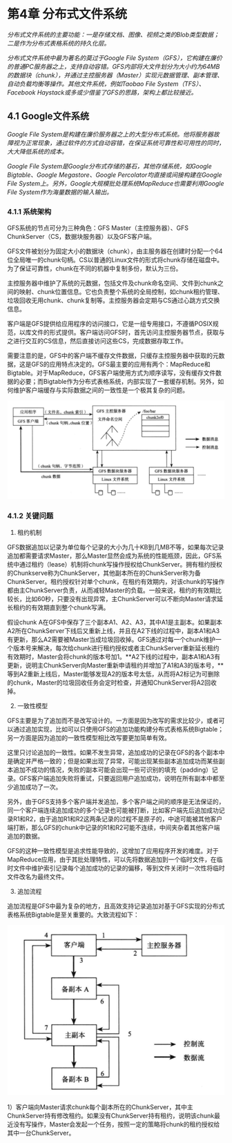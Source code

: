 # 第4章 分布式文件系统

*分布式文件系统的主要功能：一是存储文档、图像、视频之类的Blob类型数据；二是作为分布式表格系统的持久化层。*

*分布式文件系统中最为著名的莫过于Google File System（GFS），它构建在廉价的普通PC服务器之上，支持自动容错。GFS内部将大文件划分为大小约为64MB的数据块（chunk），并通过主控服务器（Master）实现元数据管理、副本管理、自动负载均衡等操作。其他文件系统，例如Taobao File System（TFS）、Facebook Haystack或多或少借鉴了GFS的思路，架构上都比较接近。*

## 4.1 Google文件系统

*Google File System是构建在廉价服务器之上的大型分布式系统。他将服务器故障视为正常现象，通过软件的方式自动容错，在保证系统可靠性和可用性的同时，大大降低系统的成本。*

*Google File System是Google分布式存储的基石，其他存储系统，如Google Bigtable、Google Megastore、Google Percolator均直接或间接构建在Google File System上。另外，Google大规模批处理系统MapReduce也需要利用Google File System作为海量数据的输入输出。*

### 4.1.1 系统架构

GFS系统的节点可分为三种角色：GFS Master（主控服务器）、GFS ChunkServer（CS，数据块服务器）以及GFS客户端。

GFS文件被划分为固定大小的数据块（chunk），由主服务器在创建时分配一个64位全局唯一的chunk句柄。CS以普通的Linux文件的形式将chunk存储在磁盘中。为了保证可靠性，chunk在不同的机器中复制多份，默认为三份。

主控服务器中维护了系统的元数据，包括文件及chunk命名空间、文件到chunk之间的映射、chunk位置信息。它也负责整个系统的全局控制，如chunk租约管理、垃圾回收无用chunk、chunk复制等。主控服务器会定期与CS通过心跳方式交换信息。

客户端是GFS提供给应用程序的访问接口，它是一组专用接口，不遵循POSIX规范，以库文件的形式提供。客户端访问GFS时，首先访问主控服务器节点，获取与之进行交互的CS信息，然后直接访问这些CS，完成数据存取工作。

需要注意的是，GFS中的客户端不缓存文件数据，只缓存主控服务器中获取的元数据，这是GFS的应用特点决定的。GFS最主要的应用有两个：MapReduce和Bigtable。对于MapReduce，GFS客户端使用方式为顺序读写，没有缓存文件数据的必要；而Bigtable作为分布式表格系统，内部实现了一套缓存机制。另外，如何维护客户端缓存与实际数据之间的一致性是一个极其复杂的问题。

![GFS整体架构](chapter4-pic/图4.1.1-GFS整体架构.png)

### 4.1.2 关键问题

1. 租约机制

GFS数据追加以记录为单位每个记录的大小为几十KB到几MB不等，如果每次记录追加都需要请求Master，那么Master显然会成为系统的性能瓶颈，因此，GFS系统中通过租约（lease）机制将chunk写操作授权给ChunkServer。拥有租约授权的Chunkserve称为ChunkServer，其他副本所在的ChunkServer称为备ChunkServer。租约授权针对单个chunk，在租约有效期内，对该chunk的写操作都由主ChunkServer负责，从而减轻Master的负载。一般来说，租约的有效期比较长，比如60秒，只要没有出现异常，主ChunkServer可以不断向Master请求延长租约的有效期直到整个chunk写满。

假设chunk A在GFS中保存了三个副本A1、A2、A3，其中A1是主副本。如果副本A2所在ChunkServer下线后又重新上线，并且在A2下线的过程中，副本A1和A3有更新，那么A2需要被Master当成垃圾回收掉。GFS通过对每一个chunk维护一个版本号来解决，每次给chunk进行租约授权或者主ChunkServer重新延长租约有效期时，Master会将chunk的版本号加1。**A2下线的过程中，副本A1和A3有更新，说明主ChunkServer向Master重新申请租约并增加了A1和A3的版本号，**等到A2重新上线后，Master能够发现A2的版本号太低，从而将A2标记为可删除的chunk，Master的垃圾回收任务会定时检查，并通知ChunkServer将A2回收掉。

2. 一致性模型

GFS主要是为了追加而不是改写设计的。一方面是因为改写的需求比较少，或者可以通过追加实现，比如可以只使用GFS的追加功能构建分布式表格系统Bigtable；另一方面是因为追加的一致性模型相比改写要更加简单有效。

这里只讨论追加的一致性。如果不发生异常，追加成功的记录在GFS的各个副本中是确定并严格一致的；但是如果出现了异常，可能出现某些副本追加成功而某些副本追加不成功的情况，失败的副本可能会出现一些可识别的填充（padding）记录。GFS客户端追加失败将重试，只要返回用户追加成功，说明在所有副本中都至少追加成功了一次。

另外，由于GFS支持多个客户端并发追加，多个客户端之间的顺序是无法保证的，同一个客户端连续追加成功的多个记录也可能被打断，比如客户端先后追加成功记录R1和R2，由于追加R1和R2这两条记录的过程不是原子的，中途可能被其他客户端打断，那么GFS的chunk中记录的R1和R2可能不连续，中间夹杂着其他客户端追加的数据。

GFS的这种一致性模型是追求性能导致的，这增加了应用程序开发的难度。对于MapReduce应用，由于其批处理特性，可以先将数据追加到一个临时文件，在临时文件中维护索引记录每个追加成功的记录的偏移，等到文件关闭时一次性将临时文件改名为最终文件。

3. 追加流程

追加流程是GFS中最为复杂的地方，且高效支持记录追加对基于GFS实现的分布式表格系统Bigtable是至关重要的。大致流程如下：

![GFS追加流程](chapter4-pic/图4.1.2-GFS追加流程.png)

1）客户端向Master请求chunk每个副本所在的ChunkServer，其中主ChunkServer持有修改租约。如果没有ChunkServer持有租约，说明该chunk最近没有写操作，Master会发起一个任务，按照一定的策略将chunk的租约授权给其中一台ChunkServer。

